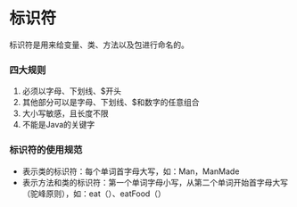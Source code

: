 # 标识符
标识符是用来给变量、类、方法以及包进行命名的。
### 四大规则
1. 必须以字母、下划线、\$开头
2. 其他部分可以是字母、下划线、\$和数字的任意组合
3. 大小写敏感，且长度不限
4. 不能是Java的关键字
### 标识符的使用规范
- 表示类的标识符：每个单词首字母大写，如：Man，ManMade
- 表示方法和类的标识符：第一个单词字母小写，从第二个单词开始首字母大写（驼峰原则），如：eat（）、eatFood（）